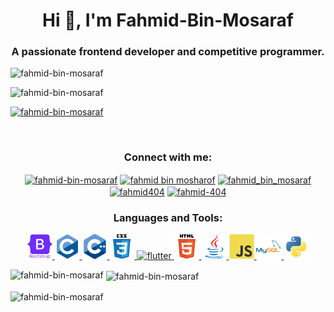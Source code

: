 <h1 align="center">Hi 👋, I'm Fahmid-Bin-Mosaraf</h1>
<h3 align="center">A passionate frontend developer and competitive programmer.</h3>
<img src="https://www.canva.com/design/DAFDaSORgaE/WckJi91ZjHT_vZSzADh_rg/edit?utm_content=DAFDaSORgaE&utm_campaign=designshare&utm_medium=link2&utm_source=sharebutton" alt="fahmid-bin-mosaraf" />

<p align="left"> <img src="https://komarev.com/ghpvc/?username=fahmid-bin-mosaraf&label=Profile%20views&color=0e75b6&style=flat" alt="fahmid-bin-mosaraf" /> </p>

<p align="left"> <a href="https://github.com/ryo-ma/github-profile-trophy"><img src="https://github-profile-trophy.vercel.app/?username=fahmid-bin-mosaraf" alt="fahmid-bin-mosaraf" /></a> </p>

<p align="left"> <a href="https://twitter.com/" target="blank"><img src="https://img.shields.io/twitter/follow/?logo=twitter&style=for-the-badge" alt="" /></a> </p>

<h3 align="center">Connect with me:</h3>
<p align="center">
<a href="https://linkedin.com/in/fahmid-bin-mosaraf" target="blank"><img align="center" src="https://raw.githubusercontent.com/rahuldkjain/github-profile-readme-generator/master/src/images/icons/Social/linked-in-alt.svg" alt="fahmid-bin-mosaraf" height="30" width="40" /></a>
<a href="https://fb.com/fahmid bin mosharof" target="blank"><img align="center" src="https://raw.githubusercontent.com/rahuldkjain/github-profile-readme-generator/master/src/images/icons/Social/facebook.svg" alt="fahmid bin mosharof" height="30" width="40" /></a>
<a href="https://instagram.com/fahmid_bin_mosaraf" target="blank"><img align="center" src="https://raw.githubusercontent.com/rahuldkjain/github-profile-readme-generator/master/src/images/icons/Social/instagram.svg" alt="fahmid_bin_mosaraf" height="30" width="40" /></a>
<a href="https://www.codechef.com/users/fahmid404" target="blank"><img align="center" src="https://cdn.jsdelivr.net/npm/simple-icons@3.1.0/icons/codechef.svg" alt="fahmid404" height="30" width="40" /></a>
<a href="https://codeforces.com/profile/fahmid-404" target="blank"><img align="center" src="https://raw.githubusercontent.com/rahuldkjain/github-profile-readme-generator/master/src/images/icons/Social/codeforces.svg" alt="fahmid-404" height="30" width="40" /></a>
</p>

<h3 align="center">Languages and Tools:</h3>
<p align="center"> <a href="https://getbootstrap.com" target="_blank" rel="noreferrer"> <img src="https://raw.githubusercontent.com/devicons/devicon/master/icons/bootstrap/bootstrap-plain-wordmark.svg" alt="bootstrap" width="40" height="40"/> </a> <a href="https://www.cprogramming.com/" target="_blank" rel="noreferrer"> <img src="https://raw.githubusercontent.com/devicons/devicon/master/icons/c/c-original.svg" alt="c" width="40" height="40"/> </a> <a href="https://www.w3schools.com/cpp/" target="_blank" rel="noreferrer"> <img src="https://raw.githubusercontent.com/devicons/devicon/master/icons/cplusplus/cplusplus-original.svg" alt="cplusplus" width="40" height="40"/> </a> <a href="https://www.w3schools.com/css/" target="_blank" rel="noreferrer"> <img src="https://raw.githubusercontent.com/devicons/devicon/master/icons/css3/css3-original-wordmark.svg" alt="css3" width="40" height="40"/> </a> <a href="https://flutter.dev" target="_blank" rel="noreferrer"> <img src="https://www.vectorlogo.zone/logos/flutterio/flutterio-icon.svg" alt="flutter" width="40" height="40"/> </a> <a href="https://www.w3.org/html/" target="_blank" rel="noreferrer"> <img src="https://raw.githubusercontent.com/devicons/devicon/master/icons/html5/html5-original-wordmark.svg" alt="html5" width="40" height="40"/> </a> <a href="https://www.java.com" target="_blank" rel="noreferrer"> <img src="https://raw.githubusercontent.com/devicons/devicon/master/icons/java/java-original.svg" alt="java" width="40" height="40"/> </a> <a href="https://developer.mozilla.org/en-US/docs/Web/JavaScript" target="_blank" rel="noreferrer"> <img src="https://raw.githubusercontent.com/devicons/devicon/master/icons/javascript/javascript-original.svg" alt="javascript" width="40" height="40"/> </a> <a href="https://www.mysql.com/" target="_blank" rel="noreferrer"> <img src="https://raw.githubusercontent.com/devicons/devicon/master/icons/mysql/mysql-original-wordmark.svg" alt="mysql" width="40" height="40"/> </a> <a href="https://www.python.org" target="_blank" rel="noreferrer"> <img src="https://raw.githubusercontent.com/devicons/devicon/master/icons/python/python-original.svg" alt="python" width="40" height="40"/> </a> </p>

<p><img align="left" src="https://github-readme-stats.vercel.app/api/top-langs?username=fahmid-bin-mosaraf&show_icons=true&locale=en&layout=compact" alt="fahmid-bin-mosaraf" /></p>

<p>&nbsp;<img align="center" src="https://github-readme-stats.vercel.app/api?username=fahmid-bin-mosaraf&show_icons=true&locale=en" alt="fahmid-bin-mosaraf" /></p>

<p><img align="center" src="https://github-readme-streak-stats.herokuapp.com/?user=fahmid-bin-mosaraf&" alt="fahmid-bin-mosaraf" /></p>
